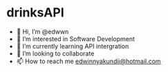 # drinksAPI
- 👋 Hi, I’m @edwwn
- 👀 I’m interested in Software Development
- 🌱 I’m currently learning API intergration
- 💞️ I’m looking to collaborate
- 📫 How to reach me edwinnyakundii@hotmail.com
